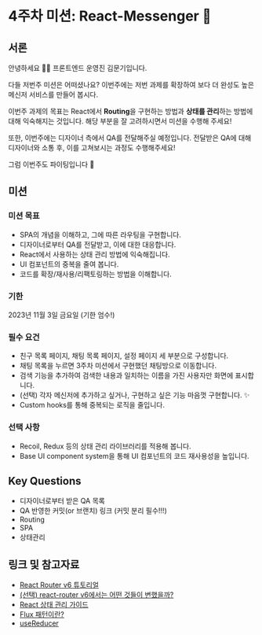 # 4주차 미션: React-Messenger 💌

## 서론

안녕하세요 🙌🏻 프론트엔드 운영진 김문기입니다.

다들 저번주 미션은 어떠셨나요? 이번주에는 저번 과제를 확장하여 보다 더 완성도 높은 메신저 서비스를 만들어 봅시다.

이번주 과제의 목표는 React에서 **Routing**을 구현하는 방법과 **상태를 관리**하는 방법에 대해 익숙해지는 것입니다. 해당 부분을 잘 고려하시면서 미션을 수행해 주세요!

또한, 이번주에는 디자이너 측에서 QA를 전달해주실 예정입니다. 전달받은 QA에 대해 디자이너와 소통 후, 이를 고쳐보시는 과정도 수행해주세요!

그럼 이번주도 파이팅입니다 😤

## 미션

### 미션 목표

- SPA의 개념을 이해하고, 그에 따른 라우팅을 구현합니다.
- 디자이너로부터 QA를 전달받고, 이에 대한 대응합니다.
- React에서 사용하는 상태 관리 방법에 익숙해집니다.
- UI 컴포넌트의 중복을 줄여 봅니다.
- 코드를 확장/재사용/리팩토링하는 방법을 이해합니다.

### 기한

2023년 11월 3일 금요일 (기한 엄수!)

### 필수 요건

- 친구 목록 페이지, 채팅 목록 페이지, 설정 페이지 세 부분으로 구성합니다. 
- 채팅 목록을 누르면 3주차 미션에서 구현했던 채팅방으로 이동합니다.  
- 검색 기능을 추가하여 검색한 내용과 일치하는 이름을 가진 사용자만 화면에 표시합니다.
- (선택) 각자 메신저에 추가하고 싶거나, 구현하고 싶은 기능 마음껏 구현합니다. ✨
- Custom hooks를 통해 중복되는 로직을 줄입니다.

### 선택 사항

- Recoil, Redux 등의 상태 관리 라이브러리를 적용해 봅니다.
- Base UI component system을 통해 UI 컴포넌트의 코드 재사용성을 높입니다.

## Key Questions

- 디자이너로부터 받은 QA 목록
- QA 반영한 커밋(or 브랜치) 링크 (커밋 분리 필수!!!)
- Routing
- SPA
- 상태관리

## 링크 및 참고자료

- [React Router v6 튜토리얼](https://velog.io/@velopert/react-router-v6-tutorial)
- [(선택) react-router v6에서는 어떤 것들이 변했을까?](https://blog.woolta.com/categories/1/posts/211)
- [React 상태 관리 가이드](https://www.stevy.dev/react-state-management-guide/)
- [Flux 패턴이란?](https://velog.io/@huurray/React%EC%9D%98-%ED%83%84%EC%83%9D%EA%B3%BC-Flux-%ED%8C%A8%ED%84%B4%EC%97%90-%EB%8C%80%ED%95%98%EC%97%AC)
- [useReducer](https://www.daleseo.com/react-hooks-use-reducer/)
